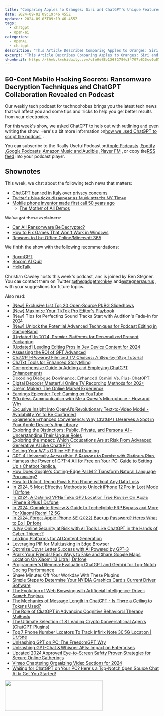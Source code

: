 ```yaml
---
title: "Comparing Apples to Oranges: Siri and ChatGPT's Unique Features"
date: 2024-09-02T09:19:46.455Z
updated: 2024-09-03T09:19:46.455Z
tags:
  - chatgpt
  - open-ai
categories:
  - openAI
  - chatgpt
description: "This Article Describes Comparing Apples to Oranges: Siri and ChatGPT's Unique Features"
excerpt: "This Article Describes Comparing Apples to Oranges: Siri and ChatGPT's Unique Features"
thumbnail: https://thmb.techidaily.com/e3e9d05b136f2784c34797b823ce0a57360ca7d16ac3c7f53dfd0d99ef2e7a1b.jpg
---
```


## 50-Cent Mobile Hacking Secrets: Ransomware Decryption Techniques and ChatGPT Collaboration Revealed on Podcast

 Our weekly tech podcast for technophobes brings you the latest tech news that will affect you and some tips and tricks to help you get better results from your electronics.

 For this week's show, we asked ChatGPT to help out with outlining and even writing the show. Here's a bit more information on[how we used ChatGPT to script the podcast](https://www.makeuseof.com/i-used-chatgpt-to-script-a-podcast-heres-what-happened/) .

 You can subscribe to the Really Useful Podcast on[Apple Podcasts](https://podcasts.apple.com/gb/podcast/the-really-useful-podcast/id1437847131?mt=2) ,[Spotify](https://open.spotify.com/show/283gDxLd6OTNEpRq6tN7ha) ,[Google Podcasts](https://www.google.com/podcasts?feed=aHR0cHM6Ly9hbmNob3IuZm0vcy8zMWJlNDcwL3BvZGNhc3QvcnNz) ,[Amazon Music and Audible](https://music.amazon.co.uk/podcasts/20ab73d4-5da2-46c7-a17f-dc6eb39bdb48/The-Really-Useful-Podcast) ,[Player FM](https://player.fm/series/the-really-useful-podcast-2491856) , or copy the[RSS feed](https://feeds.transistor.fm/the-really-useful-podcast) into your podcast player.

## Shownotes

This week, we chat about the following tech news that matters:

* [ChatGPT banned in Italy over privacy concerns](https://www.bbc.co.uk/news/technology-65139406)
* [Twitter's blue ticks disappear as Musk attacks NY Times](https://www.bbc.co.uk/news/technology-65156216)
* [Mobile phone inventor made first call 50 years ago](https://www.bbc.co.uk/news/technology-65112048)  
  * [The Mother of All Demos](https://www.youtube.com/watch?v=B6rKUf9DWRI)

We've got these explainers:

* [Can All Ransomware Be Decrypted?](https://www.makeuseof.com/can-all-ransomware-be-decrypted/)
* [How to Fix Games That Won't Work in Windows](https://www.makeuseof.com/fix-games-not-working-windows/)
* [Reasons to Use Office Online/Microsoft 365](https://www.makeuseof.com/tag/dont-pay-word-5-reasons-use-office-online/)

We finish the show with the following recommendations:

* [RoomGPT](http://https://www.roomgpt.io/)
* [Booom AI Quiz](https://booom.ai/)
* [HelloTalk](https://www.hellotalk.com/?lang=en)

 Christian Cawley hosts this week's podcast, and is joined by Ben Stegner. You can contact them on Twitter:[@thegadgetmonkey](https://twitter.com/thegadgetmonkey) and[@stegnersaurus](https://twitter.com/stegnersaurus) , with your suggestions for future topics.


<ins class="adsbygoogle"
     style="display:block"
     data-ad-format="autorelaxed"
     data-ad-client="ca-pub-7571918770474297"
     data-ad-slot="1223367746"></ins>



<ins class="adsbygoogle"
     style="display:block"
     data-ad-client="ca-pub-7571918770474297"
     data-ad-slot="8358498916"
     data-ad-format="auto"
     data-full-width-responsive="true"></ins>

<span class="atpl-alsoreadstyle">Also read:</span>
<div><ul>
<li><a href="https://some-knowledge.techidaily.com/new-exclusive-list-top-20-open-source-pubg-slideshows/"><u>[New] Exclusive List  Top 20 Open-Source PUBG Slideshows</u></a></li>
<li><a href="https://extra-skills.techidaily.com/new-maximize-your-tiktok-pro-editors-playbook/"><u>[New] Maximize Your TikTok  Pro Editor's Playbook</u></a></li>
<li><a href="https://fox-links.techidaily.com/new-tips-for-perfecting-sound-tracks-start-with-auditions-fade-in-for-2024/"><u>[New] Tips for Perfecting Sound Tracks  Start with Audition's Fade-In for 2024</u></a></li>
<li><a href="https://some-skills.techidaily.com/new-unlock-the-potential-advanced-techniques-for-podcast-editing-in-garageband/"><u>[New] Unlock the Potential  Advanced Techniques for Podcast Editing in GarageBand</u></a></li>
<li><a href="https://fox-helps.techidaily.com/updated-in-2024-premier-platforms-for-personalized-present-packaging/"><u>[Updated] In 2024, Premier Platforms for Personalized Present Packaging</u></a></li>
<li><a href="https://fox-hovers.techidaily.com/updated-leading-editing-pros-in-dev-device-content-for-2024/"><u>[Updated] Leading Editing Pros in Dev Device Content for 2024</u></a></li>
<li><a href="https://tech-hub.techidaily.com/assessing-the-roi-of-gpt-advanced/"><u>Assessing the ROI of GPT Advanced</u></a></li>
<li><a href="https://tech-hub.techidaily.com/chatgpt-powered-film-and-tv-choices-a-step-by-step-tutorial/"><u>ChatGPT-Powered Film and TV Choices: A Step-by-Step Tutorial</u></a></li>
<li><a href="https://tech-hub.techidaily.com/chatxt-tools-for-enhanced-storytelling/"><u>ChaTxt Tools for Enhanced Storytelling</u></a></li>
<li><a href="https://tech-hub.techidaily.com/comprehensive-guide-to-adding-and-employing-chatgpt-enhancements/"><u>Comprehensive Guide to Adding and Employing ChatGPT Enhancements</u></a></li>
<li><a href="https://tech-hub.techidaily.com/decoding-dialogue-dominance-enhanced-gemini-vs-plus-chatgpt/"><u>Decoding Dialogue Dominance: Enhanced Gemini Vs. Plus-ChatGPT</u></a></li>
<li><a href="https://screen-sharing-recording.techidaily.com/digital-decoder-masterful-online-tv-recording-methods-for-2024/"><u>Digital Decoder  Masterful Online TV Recording Methods for 2024</u></a></li>
<li><a href="https://youtube-videos.techidaily.com/dream-makers-the-online-marvel-experience/"><u>Dream Makers  The Online Marvel Experience</u></a></li>
<li><a href="https://youtube-clips.techidaily.com/earnings-epicenter-tech-gaming-on-youtube/"><u>Earnings Epicenter  Tech Gaming on YouTube</u></a></li>
<li><a href="https://tech-renaissance.techidaily.com/effortless-communication-with-meta-quests-microphone-how-and-why/"><u>Effortless Communication with Meta Quest's Microphone - How and Why</u></a></li>
<li><a href="https://some-techniques.techidaily.com/exclusive-insight-into-openais-revolutionary-text-to-video-model-availability-yet-to-be-confirmed/"><u>Exclusive Insight Into OpenAI’s Revolutionary Text-to-Video Model - Availability Yet to Be Confirmed</u></a></li>
<li><a href="https://tech-hub.techidaily.com/experience-enhanced-convenience-why-chatgpt-deserves-a-spot-in-your-apple-devices-app-library/"><u>Experience Enhanced Convenience: Why ChatGPT Deserves a Spot in Your Apple Device's App Library</u></a></li>
<li><a href="https://tech-hub.techidaily.com/exploring-the-distinctions-public-private-and-personal-ai-understanding-their-unique-roles/"><u>Exploring the Distinctions: Public, Private, and Personal AI – Understanding Their Unique Roles</u></a></li>
<li><a href="https://tech-hub.techidaily.com/exploring-the-impact-which-occupations-are-at-risk-from-advanced-generative-ai-like-chatgpt/"><u>Exploring the Impact: Which Occupations Are at Risk From Advanced Generative AI Like ChatGPT?</u></a></li>
<li><a href="https://printer-issues.techidaily.com/getting-your-w7s-offline-hp-print-running/"><u>Getting Your W7's Offline HP Print Running</u></a></li>
<li><a href="https://tech-hub.techidaily.com/gpt-4-universally-accessible-6-reasons-to-persist-with-platinum-plan/"><u>GPT-4 Universally Accessible; 6 Reasons to Persist with Platinum Plan.</u></a></li>
<li><a href="https://tech-hub.techidaily.com/harness-the-power-of-gpt-4-all-for-free-on-your-pc-guide-to-setting-up-a-chatbot-replica/"><u>Harness the Power of GPT-4 All for Free on Your PC: Guide to Setting Up a Chatbot Replica.</u></a></li>
<li><a href="https://tech-hub.techidaily.com/how-does-googles-cutting-edge-palm-2-transform-natural-language-processing/"><u>How Does Google's Cutting-Edge PaLM 2 Transform Natural Language Processing?</u></a></li>
<li><a href="https://unlock-android.techidaily.com/how-to-unlock-tecno-pova-5-pro-phone-without-any-data-loss-by-drfone-android/"><u>How to Unlock Tecno Pova 5 Pro Phone without Any Data Loss</u></a></li>
<li><a href="https://iphone-unlock.techidaily.com/in-2024-5-most-effective-methods-to-unlock-iphone-12-pro-in-lost-mode-drfone-by-drfone-ios/"><u>In 2024, 5 Most Effective Methods to Unlock iPhone 12 Pro in Lost Mode | Dr.fone</u></a></li>
<li><a href="https://fake-location.techidaily.com/in-2024-a-detailed-vpna-fake-gps-location-free-review-on-apple-iphone-8-plus-drfone-by-drfone-virtual-ios/"><u>In 2024, A Detailed VPNa Fake GPS Location Free Review On Apple iPhone 8 Plus | Dr.fone</u></a></li>
<li><a href="https://unlock-android.techidaily.com/in-2024-complete-review-and-guide-to-techeligible-frp-bypass-and-more-for-xiaomi-redmi-12-5g-by-drfone-android/"><u>In 2024, Complete Review & Guide to Techeligible FRP Bypass and More For Xiaomi Redmi 12 5G</u></a></li>
<li><a href="https://iphone-unlock.techidaily.com/in-2024-forgot-apple-iphone-se-2022-backup-password-heres-what-to-do-drfone-by-drfone-ios/"><u>In 2024, Forgot Apple iPhone SE (2022) Backup Password? Heres What to Do | Dr.fone</u></a></li>
<li><a href="https://tech-hub.techidaily.com/is-my-online-security-at-risk-with-ai-tools-like-chatgpt-in-the-hands-of-cyber-thieves/"><u>Is My Online Security at Risk with AI Tools Like ChatGPT in the Hands of Cyber Thieves?</u></a></li>
<li><a href="https://tech-hub.techidaily.com/leading-platforms-for-ai-content-generation/"><u>Leading Platforms for AI Content Generation</u></a></li>
<li><a href="https://extra-lessons.techidaily.com/leveraging-pip-for-multitasking-in-edge-browser/"><u>Leveraging PIP for Multitasking in Edge Browser</u></a></li>
<li><a href="https://tech-hub.techidaily.com/optimize-cover-letter-success-with-ai-powered-by-gpt-3/"><u>Optimize Cover Letter Success with AI Powered by GPT-3</u></a></li>
<li><a href="https://fake-location.techidaily.com/prank-your-friends-easy-ways-to-fake-and-share-google-maps-location-on-xiaomi-13-ultra-drfone-by-drfone-virtual-android/"><u>Prank Your Friends! Easy Ways to Fake and Share Google Maps Location On Xiaomi 13 Ultra | Dr.fone</u></a></li>
<li><a href="https://tech-hub.techidaily.com/programmers-dilemma-evaluating-chatgpt-and-gemini-for-top-notch-coding-performance/"><u>Programmer's Dilemma: Evaluating ChatGPT and Gemini for Top-Notch Coding Performance</u></a></li>
<li><a href="https://tech-hub.techidaily.com/shave-minutes-off-your-workday-with-these-plugins/"><u>Shave Minutes Off Your Workday With These Plugins</u></a></li>
<li><a href="https://techtrends.techidaily.com/simple-steps-to-determine-your-nvidia-graphics-cards-current-driver-software/"><u>Simple Steps to Determine Your NVIDIA Graphics Card's Current Driver Software</u></a></li>
<li><a href="https://tech-hub.techidaily.com/the-evolution-of-web-browsing-with-artificeial-intelligence-driven-search-engines/"><u>The Evolution of Web Browsing with Artificeial Intelligence-Driven Search Engines</u></a></li>
<li><a href="https://tech-hub.techidaily.com/the-mechanics-of-message-length-in-chatgpt-is-there-a-ceiling-to-tokens-used/"><u>The Mechanics of Message Length in ChatGPT - Is There a Ceiling to Tokens Used?</u></a></li>
<li><a href="https://tech-hub.techidaily.com/the-role-of-chatgpt-in-advancing-cognitive-behavioral-therapy-methods/"><u>The Role of ChatGPT in Advancing Cognitive Behavioral Therapy Methods</u></a></li>
<li><a href="https://tech-hub.techidaily.com/the-ultimate-selection-of-8-leading-crypto-conversational-agents-chatgpt-plugins/"><u>The Ultimate Selection of 8 Leading Crypto Conversational Agents (ChatGPT Plugins)</u></a></li>
<li><a href="https://android-location-track.techidaily.com/top-7-phone-number-locators-to-track-infinix-note-30-5g-location-drfone-by-drfone-virtual-android/"><u>Top 7 Phone Number Locators To Track Infinix Note 30 5G Location | Dr.fone</u></a></li>
<li><a href="https://tech-hub.techidaily.com/unleashing-gpt-on-pc-the-freedomgpt-way/"><u>Unleashing GPT on PC: The FreedomGPT Way</u></a></li>
<li><a href="https://tech-hub.techidaily.com/unleashing-gpt-chat-and-whisper-apis-impact-on-enterprises/"><u>Unleashing GPT-Chat & Whisper APIs: Impact on Enterprises</u></a></li>
<li><a href="https://sound-tweaking.techidaily.com/updated-2024-approved-eye-to-screen-safety-proven-strategies-for-secure-online-gatherings/"><u>Updated 2024 Approved Eye-to-Screen Safety Proven Strategies for Secure Online Gatherings</u></a></li>
<li><a href="https://vimeo-videos.techidaily.com/vimeo-chaptering-organizing-video-sections-for-2024/"><u>Vimeo Chaptering  Organizing Video Sections for 2024</u></a></li>
<li><a href="https://tech-hub.techidaily.com/waiting-for-chatgpt-on-your-pc-heres-a-top-notch-open-source-chat-ai-to-get-you-started/"><u>Waiting for ChatGPT on Your PC? Here's a Top-Notch Open Source Chat AI to Get You Started!</u></a></li>
</ul></div>

<!-- affiliate ads begin -->
<a href="https://godlikehost.sjv.io/c/5597632/1920054/21774" target="_top" id="1920054"><img src="//a.impactradius-go.com/display-ad/21774-1920054" border="0" alt="" width="320" height="100"/></a><img height="0" width="0" src="https://imp.pxf.io/i/5597632/1920054/21774" style="position:absolute;visibility:hidden;" border="0" />
<!-- affiliate ads end -->
